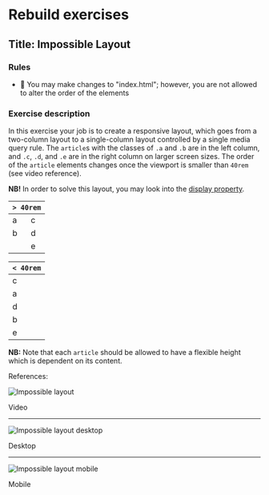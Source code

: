 # Rebuild exercises

## Title: Impossible Layout

### Rules

- 🚫 You may make changes to "index.html"; however, you are not allowed to alter the order of the elements

### Exercise description

In this exercise your job is to create a responsive layout, which goes from a two-column layout to a single-column layout controlled by a single media query rule. The `article`s with the classes of `.a` and `.b` are in the left column, and `.c`, `.d`, and `.e` are in the right column on larger screen sizes. The order of the `article` elements changes once the viewport is smaller than `40rem` (see video reference).

**NB!** In order to solve this layout, you may look into the [display property](https://developer.mozilla.org/en-US/docs/Web/CSS/display).

<table>
    <thead>
        <tr>
            <th colspan="2"><code>> 40rem</code></th>
        </tr>
    </thead>
    <tbody>
        <tr>
            <td>a</td>
            <td>c</td>
        </tr>
        <tr>
            <td>b</td>
            <td>d</td>
        </tr>
        <tr>
            <td></td>
            <td>e</td>
        </tr>
    </tbody>
</table>

<table>
    <thead>
        <tr>
            <th><code>< 40rem</code></th>
        </tr>
    </thead>
    <tbody>
        <tr>
            <td>c</td>
        </tr>
        <tr>
            <td>a</td>
        </tr>
        <tr>
            <td>d</td>
        </tr>
        <tr>
            <td>b</td>
        </tr>
        <tr>
            <td>e</td>
        </tr>
    </tbody>
</table>

**NB:** Note that each `article` should be allowed to have a flexible height which is dependent on its content.

References:

![Impossible layout](readme-assets/impossible-layout.gif "Impossible layout")

Video

---

![Impossible layout desktop](readme-assets/impossible-layout-desktop.webp "Impossible layout desktop")

Desktop

---

![Impossible layout mobile](readme-assets/impossible-layout-mobile.webp "Impossible layout mobile")

Mobile
